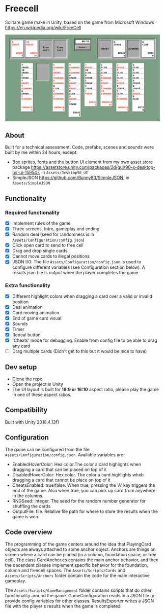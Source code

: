# Freecell
Solitare game make in Unity, based on the game from Microsoft Windows 
https://en.wikipedia.org/wiki/FreeCell

![Screenshot](Images/screenshot.png)

## About
Built for a technical assessment. Code, prefabs, scenes and sounds were built by me within 24 hours, except:
* Box sprites, fonts and the button UI element from my own asset store package https://assetstore.unity.com/packages/2d/gui/90-s-desktop-os-ui-159547, in  `Assets/Desktop90_UI`
* SimpleJSON https://github.com/Bunny83/SimpleJSON, in `Assets/SimpleJSON`

## Functionality
### Required functionality
- [x] Implement rules of the game
- [x] Three screens. Intro, gameplay and ending
- [x] Random deal (seed for randomness is in `Assets/Configuration/config.json`)
- [x] Click open card to send to free cell
- [x] Drag and drop single cards
- [x] Cannot move cards to illegal positions
- [x] JSON I/O. The file `Assets/Configuration/config.json` is used to configure different variables (see Configuration section below). A results.json file is output when the player completes the game

### Extra functionality
- [x] Different highlight colors when dragging a card over a valid or invalid position
- [x] Deal animation
- [x] Card moving animation
- [x] End of game card visual
- [x] Sounds
- [x] Timer
- [x] Redeal button
- [x] 'Cheats' mode for debugging. Enable from config file to be able to drag any card
- [ ] Drag multiple cards (Didn't get to this but it would be nice to have)

## Dev setup
* Clone the repo
* Open the project in Unity
* The UI layout is built for <b>16:9 or 16:10</b> aspect ratio, please play the game in one of these aspect ratios.

## Compatibility
Built with Unity 2018.4.13f1

## Configuration
The game can be configured from the file `Assets/Configuration/config.json`. Available variables are:
* EnabledHoverColor: Hex color.The color a card highlights when dragging a card that can be placed on top of it
* DisabledHoverColor: Hex color. The color a card highlights wheb dragging a card that cannot be place on top of it
* CheatsEnabled: true/false. When true, pressing the 'A' key triggers the end of the game. Also when true, you can pick up card from anywhere in the columns.
* RNGSeed: integer. The seed for the random number generator for shuffling the cards.
* OutputFile: file. Relative file path for where to store the results when the game is won.

## Code overview
The programming of the game centers around the idea that PlayingCard objects are always attached to some anchor object. Anchors are things on screen where a card can be placed (in a column, foundation space, or free cell). The class CardAnchor.cs contains the main anchor behavior, and then the decendent classes implement specific behavior for the foundation, column and freecell spaces. The `Assets/Scripts/Cards` and `Assets/Scripts/Anchors` folder contain the code for the main interactive gameplay.

The `Assets/Scripts/GameManagement` folder contains scripts that do other functionality around the game. GameConfiguration reads in a JSON file to provide config variables for other classes. ResultsExporter writes a JSON file with the player's results when the game is completed.
